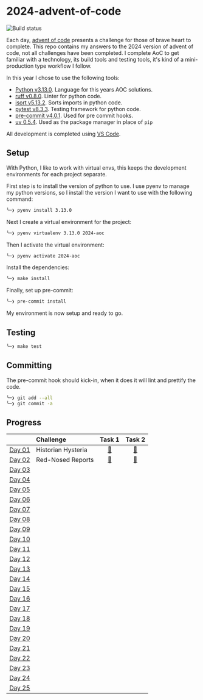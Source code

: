 # 2024-advent-of-code

![Build status](https://github.com/andrewfitzy/2024-advent-of-code/actions/workflows/build-and-test-project.yml/badge.svg)

Each day, [advent of code](https://adventofcode.com/2024) presents a challenge for those of brave heart to complete.
This repo contains my answers to the 2024 version of advent of code, not all challenges have been completed. I complete
AoC to get familiar with a technology, its build tools and testing tools, it's kind of a mini-production type workflow
I follow.

In this year I chose to use the following tools:
- [Python v3.13.0](https://www.python.org). Language for this years AOC solutions.
- [ruff v0.8.0](https://docs.astral.sh/ruff/). Linter for python code.
- [isort v5.13.2](https://pycqa.github.io/isort/). Sorts imports in python code.
- [pytest v8.3.3](https://docs.pytest.org/en/7.4.x/). Testing framework for python code.
- [pre-commit v4.0.1](https://pre-commit.com). Used for pre commit hooks.
- [uv 0.5.4](https://docs.astral.sh/uv/). Used as the package manager in place of `pip`

All development is completed using [VS Code](https://code.visualstudio.com).

## Setup
With Python, I like to work with virtual envs, this keeps the development environments for each project separate.

First step is to install the version of python to use. I use pyenv to manage my python versions, so I install
the version I want to use with the following command:
```bash
╰─❯ pyenv install 3.13.0
````

Next I create a virtual environment for the project:
```bash
╰─❯ pyenv virtualenv 3.13.0 2024-aoc
```

Then I activate the virtual environment:
```bash
╰─❯ pyenv activate 2024-aoc
```

Install the dependencies:
```bash
╰─❯ make install
```

Finally, set up pre-commit:
```bash
╰─❯ pre-commit install
```

My environment is now setup and ready to go.

## Testing
```bash
╰─❯ make test
```

## Committing
The pre-commit hook should kick-in, when it does it will lint and prettify the code.
```bash
╰─❯ git add --all
╰─❯ git commit -a
```

## Progress
|                                                | Challenge               |                                         Task 1                                         |                                         Task 2                                         |
|:-----------------------------------------------|:------------------------|:--------------------------------------------------------------------------------------:|:--------------------------------------------------------------------------------------:|
| [Day 01](https://adventofcode.com/2024/day/1)  | Historian Hysteria      | [🌟](https://github.com/andrewfitzy/2024-advent-of-code/blob/main/src/day_01/task_01.py) | [🌟](https://github.com/andrewfitzy/2024-advent-of-code/blob/main/src/day_01/task_02.py) |
| [Day 02](https://adventofcode.com/2024/day/2)  | Red-Nosed Reports       | [🌟](https://github.com/andrewfitzy/2024-advent-of-code/blob/main/src/day_02/task_01.py) | [🌟](https://github.com/andrewfitzy/2024-advent-of-code/blob/main/src/day_02/task_02.py) |
| [Day 03](https://adventofcode.com/2024/day/3)  |                         |                                                                                        |                                                                                        |
| [Day 04](https://adventofcode.com/2024/day/4)  |                         |                                                                                        |                                                                                        |
| [Day 05](https://adventofcode.com/2024/day/5)  |                         |                                                                                        |                                                                                        |
| [Day 06](https://adventofcode.com/2024/day/6)  |                         |                                                                                        |                                                                                        |
| [Day 07](https://adventofcode.com/2024/day/7)  |                         |                                                                                        |                                                                                        |
| [Day 08](https://adventofcode.com/2024/day/8)  |                         |                                                                                        |                                                                                        |
| [Day 09](https://adventofcode.com/2024/day/9)  |                         |                                                                                        |                                                                                        |
| [Day 10](https://adventofcode.com/2024/day/10) |                         |                                                                                        |                                                                                        |
| [Day 11](https://adventofcode.com/2024/day/11) |                         |                                                                                        |                                                                                        |
| [Day 12](https://adventofcode.com/2024/day/12) |                         |                                                                                        |                                                                                        |
| [Day 13](https://adventofcode.com/2024/day/13) |                         |                                                                                        |                                                                                        |
| [Day 14](https://adventofcode.com/2024/day/14) |                         |                                                                                        |                                                                                        |
| [Day 15](https://adventofcode.com/2024/day/15) |                         |                                                                                        |                                                                                        |
| [Day 16](https://adventofcode.com/2024/day/16) |                         |                                                                                        |                                                                                        |
| [Day 17](https://adventofcode.com/2024/day/17) |                         |                                                                                        |                                                                                        |
| [Day 18](https://adventofcode.com/2024/day/18) |                         |                                                                                        |                                                                                        |
| [Day 19](https://adventofcode.com/2024/day/19) |                         |                                                                                        |                                                                                        |
| [Day 20](https://adventofcode.com/2024/day/20) |                         |                                                                                        |                                                                                        |
| [Day 21](https://adventofcode.com/2024/day/21) |                         |                                                                                        |                                                                                        |
| [Day 22](https://adventofcode.com/2024/day/22) |                         |                                                                                        |                                                                                        |
| [Day 23](https://adventofcode.com/2024/day/23) |                         |                                                                                        |                                                                                        |
| [Day 24](https://adventofcode.com/2024/day/24) |                         |                                                                                        |                                                                                        |
| [Day 25](https://adventofcode.com/2024/day/25) |                         |                                                                                        |                                                                                        |